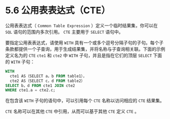 # 5.6 公用表表达式（CTE）

公用表表达式（ `Common Table Expression` ）定义一个临时结果集，你可以在 `SQL` 语句的范围内多次引用。 `CTE` 主要用于 `SELECT` 语句中。

要指定公用表表达式，请使用 `WITH` 具有一个或多个逗号分隔子句的子句。每个子条款都提供一个子查询，用于生成结果集，并将名称与子查询相关联。下面的示例定义名为的 `CTE` `cte1` 和 `cte2` 中 `WITH` 子句，并且是指在它们的顶层 `SELECT` 下面的 `WITH` 子句：

```sql
WITH
  cte1 AS（SELECT a，b FROM table1），
  cte2 AS（SELECT c，d FROM table2）
SELECT b，d FROM cte1 JOIN cte2
WHERE cte1.a = cte2.c;
```

在包含该 `WITH` 子句的语句中，可以引用每个 `CTE` 名称以访问相应的 `CTE` 结果集。

`CTE` 名称可以在其他 `CTE` 中引用，从而可以基于其他 `CTE` 定义 `CTE` 。
